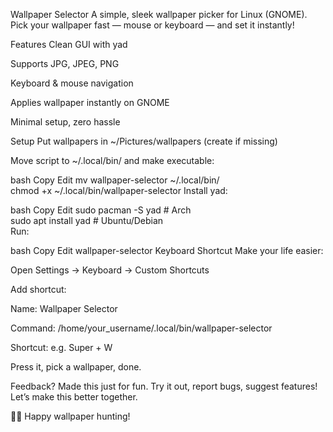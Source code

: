 Wallpaper Selector
A simple, sleek wallpaper picker for Linux (GNOME).
Pick your wallpaper fast — mouse or keyboard — and set it instantly!

Features
Clean GUI with yad

Supports JPG, JPEG, PNG

Keyboard & mouse navigation

Applies wallpaper instantly on GNOME

Minimal setup, zero hassle

Setup
Put wallpapers in ~/Pictures/wallpapers (create if missing)

Move script to ~/.local/bin/ and make executable:

bash
Copy
Edit
mv wallpaper-selector ~/.local/bin/  
chmod +x ~/.local/bin/wallpaper-selector
Install yad:

bash
Copy
Edit
sudo pacman -S yad     # Arch  
sudo apt install yad   # Ubuntu/Debian  
Run:

bash
Copy
Edit
wallpaper-selector
Keyboard Shortcut
Make your life easier:

Open Settings → Keyboard → Custom Shortcuts

Add shortcut:

Name: Wallpaper Selector

Command: /home/your_username/.local/bin/wallpaper-selector

Shortcut: e.g. Super + W

Press it, pick a wallpaper, done.

Feedback?
Made this just for fun.
Try it out, report bugs, suggest features!
Let’s make this better together.

🎨✨ Happy wallpaper hunting!

